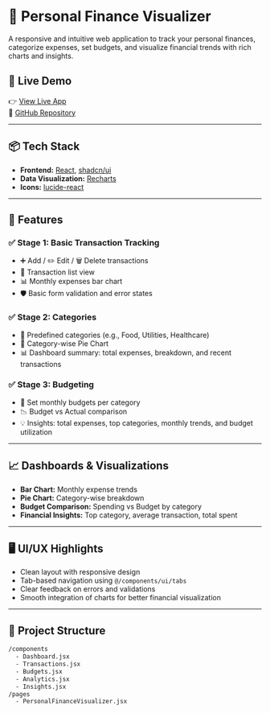 # 💸 Personal Finance Visualizer

A responsive and intuitive web application to track your personal finances, categorize expenses, set budgets, and visualize financial trends with rich charts and insights.

## 🚀 Live Demo

👉 [View Live App](https://transaction-tracking.netlify.app/)  
🔗 [GitHub Repository](https://github.com/your-username/personal-finance-visualizer)

---

## 📦 Tech Stack

- **Frontend:** [React](https://reactjs.org/), [shadcn/ui](https://ui.shadcn.com/)
- **Data Visualization:** [Recharts](https://recharts.org/)
- **Icons:** [lucide-react](https://lucide.dev/)

---

## 🧩 Features

### ✅ Stage 1: Basic Transaction Tracking

- ➕ Add / ✏️ Edit / 🗑️ Delete transactions
- 📜 Transaction list view
- 📊 Monthly expenses bar chart
- 🛡️ Basic form validation and error states

### ✅ Stage 2: Categories

- 📂 Predefined categories (e.g., Food, Utilities, Healthcare)
- 🥧 Category-wise Pie Chart
- 📊 Dashboard summary: total expenses, breakdown, and recent transactions

### ✅ Stage 3: Budgeting

- 🎯 Set monthly budgets per category
- 📉 Budget vs Actual comparison
- 💡 Insights: total expenses, top categories, monthly trends, and budget utilization

---

## 📈 Dashboards & Visualizations

- **Bar Chart:** Monthly expense trends
- **Pie Chart:** Category-wise breakdown
- **Budget Comparison:** Spending vs Budget by category
- **Financial Insights:** Top category, average transaction, total spent

---

## 🖥️ UI/UX Highlights

- Clean layout with responsive design
- Tab-based navigation using `@/components/ui/tabs`
- Clear feedback on errors and validations
- Smooth integration of charts for better financial visualization

---

## 📁 Project Structure

```bash
/components
  - Dashboard.jsx
  - Transactions.jsx
  - Budgets.jsx
  - Analytics.jsx
  - Insights.jsx
/pages
  - PersonalFinanceVisualizer.jsx
